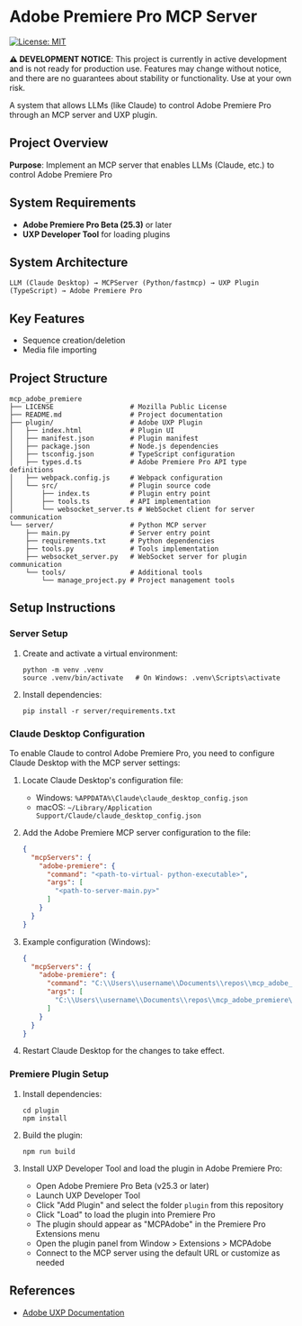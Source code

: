 # Adobe Premiere Pro MCP Server

[![License: MIT](https://img.shields.io/badge/License-MIT-brightgreen.svg)](LICENSE)

**⚠️ DEVELOPMENT NOTICE**: This project is currently in active development and is not ready for production use. Features may change without notice, and there are no guarantees about stability or functionality. Use at your own risk.

A system that allows LLMs (like Claude) to control Adobe Premiere Pro through an MCP server and UXP plugin.

## Project Overview

**Purpose**: Implement an MCP server that enables LLMs (Claude, etc.) to control Adobe Premiere Pro  

## System Requirements

- **Adobe Premiere Pro Beta (25.3)** or later
- **UXP Developer Tool** for loading plugins

## System Architecture

```
LLM (Claude Desktop) → MCPServer (Python/fastmcp) → UXP Plugin (TypeScript) → Adobe Premiere Pro
```

## Key Features

- Sequence creation/deletion
- Media file importing

## Project Structure

```
mcp_adobe_premiere
├── LICENSE                   # Mozilla Public License
├── README.md                 # Project documentation
├── plugin/                   # Adobe UXP Plugin
│   ├── index.html            # Plugin UI
│   ├── manifest.json         # Plugin manifest
│   ├── package.json          # Node.js dependencies
│   ├── tsconfig.json         # TypeScript configuration
│   ├── types.d.ts            # Adobe Premiere Pro API type definitions
│   ├── webpack.config.js     # Webpack configuration
│   └── src/                  # Plugin source code
│       ├── index.ts          # Plugin entry point
│       ├── tools.ts          # API implementation
│       └── websocket_server.ts # WebSocket client for server communication
└── server/                   # Python MCP server
    ├── main.py               # Server entry point
    ├── requirements.txt      # Python dependencies
    ├── tools.py              # Tools implementation
    ├── websocket_server.py   # WebSocket server for plugin communication
    └── tools/                # Additional tools
        └── manage_project.py # Project management tools
```

## Setup Instructions

### Server Setup

1. Create and activate a virtual environment:
   ```
   python -m venv .venv
   source .venv/bin/activate   # On Windows: .venv\Scripts\activate
   ```

2. Install dependencies:
   ```
   pip install -r server/requirements.txt
   ```

### Claude Desktop Configuration

To enable Claude to control Adobe Premiere Pro, you need to configure Claude Desktop with the MCP server settings:

1. Locate Claude Desktop's configuration file:
   - Windows: `%APPDATA%\Claude\claude_desktop_config.json`
   - macOS: `~/Library/Application Support/Claude/claude_desktop_config.json`

2. Add the Adobe Premiere MCP server configuration to the file:
   ```json
   {
     "mcpServers": {
       "adobe-premiere": {
         "command": "<path-to-virtual- python-executable>",
         "args": [
           "<path-to-server-main.py>"
         ]
       }
     }
   }
   ```

3. Example configuration (Windows):
   ```json
   {
     "mcpServers": {
       "adobe-premiere": {
         "command": "C:\\Users\\username\\Documents\\repos\\mcp_adobe_premiere\\.venv\\Scripts\\python.exe",
         "args": [
           "C:\\Users\\username\\Documents\\repos\\mcp_adobe_premiere\\server\\main.py"
         ]
       }
     }
   }
   ```

5. Restart Claude Desktop for the changes to take effect.

### Premiere Plugin Setup

1. Install dependencies:
   ```
   cd plugin
   npm install
   ```

2. Build the plugin:
   ```
   npm run build
   ```

3. Install UXP Developer Tool and load the plugin in Adobe Premiere Pro:
   - Open Adobe Premiere Pro Beta (v25.3 or later)
   - Launch UXP Developer Tool
   - Click "Add Plugin" and select the folder `plugin` from this repository
   - Click "Load" to load the plugin into Premiere Pro
   - The plugin should appear as "MCPAdobe" in the Premiere Pro Extensions menu
   - Open the plugin panel from Window > Extensions > MCPAdobe
   - Connect to the MCP server using the default URL or customize as needed


## References

- [Adobe UXP Documentation](https://developer.adobe.com/premiere-pro/uxp/plugins/)
